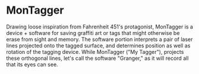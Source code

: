 # MonTagger
Drawing loose inspiration from Fahrenheit 451's protagonist, MonTagger is a device + software for saving graffiti art or tags that might otherwise be erase from sight and memory. The software portion interprets a pair of laser lines projected onto the tagged surface, and determines position as well as rotation of the tagging device. While MonTagger ("My Tagger"), projects these orthogonal lines, let's call the software "Granger," as it will record all that its eyes can see. 
